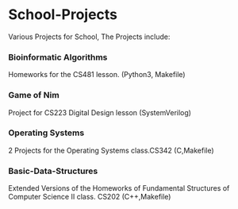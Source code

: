 # School-Projects
Various Projects for School, The Projects include:

### Bioinformatic Algorithms
Homeworks for the CS481 lesson. (Python3, Makefile)

### Game of Nim 
Project for CS223 Digital Design lesson (SystemVerilog)

### Operating Systems
2 Projects for the Operating Systems class.CS342 (C,Makefile)

### Basic-Data-Structures
Extended Versions of the Homeworks of Fundamental Structures of Computer Science II class. CS202 (C++,Makefile)
